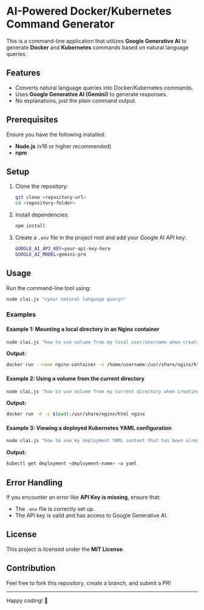 # AI-Powered Docker/Kubernetes Command Generator

This is a command-line application that utilizes **Google Generative AI** to generate **Docker** and **Kubernetes** commands based on natural language queries.

## Features
- Converts natural language queries into Docker/Kubernetes commands.
- Uses **Google Generative AI (Gemini)** to generate responses.
- No explanations, just the plain command output.

## Prerequisites
Ensure you have the following installed:
- **Node.js** (v16 or higher recommended)
- **npm**

## Setup
1. Clone the repository:
   ```sh
   git clone <repository-url>
   cd <repository-folder>
   ```
2. Install dependencies:
   ```sh
   npm install
   ```
3. Create a `.env` file in the project root and add your Google AI API key:
   ```sh
   GOOGLE_AI_API_KEY=your-api-key-here
   GOOGLE_AI_MODEL=gemini-pro
   ```

## Usage
Run the command-line tool using:
```sh
node clai.js "<your natural language query>"
```

### Examples
#### Example 1: Mounting a local directory in an Nginx container
```sh
node clai.js "how to use volume from my local user/username when creating an Nginx container"
```
**Output:**
```sh
docker run --name nginx-container -v /home/username:/usr/share/nginx/html -d nginx
```

#### Example 2: Using a volume from the current directory
```sh
node clai.js "how to use volume from my current directory when creating an Nginx container"
```
**Output:**
```sh
docker run -d -v $(pwd):/usr/share/nginx/html nginx
```

#### Example 3: Viewing a deployed Kubernetes YAML configuration
```sh
node clai.js "how to see my deployment YAML content that has been already deployed"
```
**Output:**
```sh
kubectl get deployment <deployment-name> -o yaml
```

## Error Handling
If you encounter an error like **API Key is missing**, ensure that:
- The `.env` file is correctly set up.
- The API key is valid and has access to Google Generative AI.

## License
This project is licensed under the **MIT License**.

## Contribution
Feel free to fork this repository, create a branch, and submit a PR!

---

Happy coding! 🚀

